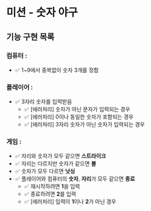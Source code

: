 # 미션 - 숫자 야구
##   기능 구현 목록

### 컴퓨터 :
- ✅ 1~9에서 중복없이 숫자 3개를 정함

### 플레이어 :
  - ✅ 3자리 숫자를 입력받음
    - ✅ [에러처리] 숫자가 아닌 문자가 입력되는 경우
    - ✅ [에러처리] 0이나 동일한 숫자가 포함되는 경우
    - ✅ [에러처리] 3자리 숫자가 아닌 숫자가 입력되는 경우

### 게임 :

  - ✅ 자리와 숫자가 모두 같으면 **스트라이크**
  - ✅ 자리는 다르지만 숫자가 같으면 **볼**
  - ✅ 숫자가 모두 다르면 **낫싱**
  - ✅ 플레이어와 컴퓨터의 **숫자**, **자리**가 모두 같으면 **종료**
    - ✅ 재시작하려면 **1**을 입력
    - ✅ 종료하려면 **2**를 입력
    - ✅ [에러처리] 입력이 **1**이나 **2**가 아닌 경우
